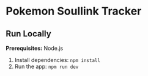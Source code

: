 # Pokemon Soullink Tracker

## Run Locally

**Prerequisites:**  Node.js


1. Install dependencies:
   `npm install`
2. Run the app:
   `npm run dev`
